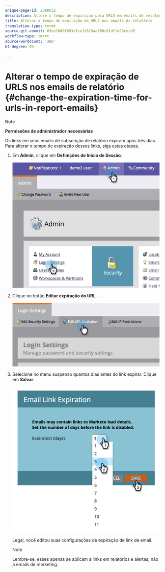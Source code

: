 ```yaml
---
unique-page-id: 2360032
description: Altere o tempo de expiração para URLS em emails de relatório - documentos de marketing - documentação do produto
title: Alterar o tempo de expiração de URLS nos emails de relatório
translation-type: tm+mt
source-git-commit: 03ee7b69f691efce12825aa708c81dffa23cecd9
workflow-type: tm+mt
source-wordcount: '106'
ht-degree: 0%

---
```



# Alterar o tempo de expiração de URLS nos emails de relatório {#change-the-expiration-time-for-urls-in-report-emails}

>[!NOTE]
>
>**Permissões de administrador necessárias**

Os links em seus emails de subscrição de relatório expiram após três dias. Para alterar o tempo de expiração desses links, siga estas etapas.

1. Em **Admin**, clique em **Definições de Início de Sessão**.

   ![](assets/image2014-9-16-14-3a44-3a57.png)

1. Clique no botão **Editar expiração do URL**.

   ![](assets/image2014-9-16-14-3a45-3a1.png)

1. Selecione no menu suspenso quantos dias antes do link expirar. Clique em **Salvar**.

   ![](assets/image2014-9-16-14-3a45-3a5.png)

   Legal, você editou suas configurações de expiração de link de email.

   >[!NOTE]
   >
   >Lembre-se, esses apenas se aplicam a links em relatórios e alertas, não a emails de marketing.
